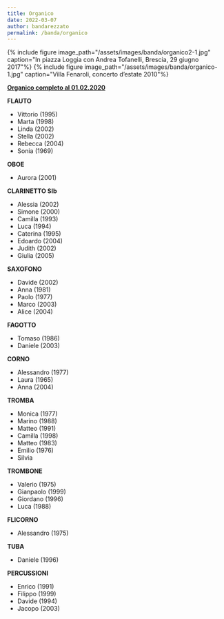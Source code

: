 ```yaml
---
title: Organico
date: 2022-03-07
author: bandarezzato
permalink: /banda/organico
---
```

{% include figure image_path="/assets/images/banda/organico2-1.jpg" caption="In piazza Loggia con Andrea Tofanelli, Brescia, 29 giugno 2017"%}
{% include figure image_path="/assets/images/banda/organico-1.jpg" caption="Villa Fenaroli, concerto d&#8217;estate 2010"%}

<span style="text-decoration: underline;"><strong>Organico completo al 01.02.2020</strong></span>

**FLAUTO**
- Vittorio (1995)
- Marta (1998)
- Linda (2002)
- Stella (2002)
- Rebecca (2004)
- Sonia (1969)

**OBOE**
- Aurora (2001)

**CLARINETTO SIb**
- Alessia (2002)
- Simone (2000)
- Camilla (1993)
- Luca (1994)
- Caterina (1995)
- Edoardo (2004)
- Judith (2002)
- Giulia (2005)

**SAXOFONO**
- Davide (2002)
- Anna (1981)
- Paolo (1977)
- Marco (2003)
- Alice (2004)

**FAGOTTO**
- Tomaso (1986)
- Daniele (2003)

**CORNO**
- Alessandro (1977)
- Laura (1965)
- Anna (2004)

**TROMBA**
- Monica (1977)
- Marino (1988)
- Matteo (1991)
- Camilla (1998)
- Matteo (1983)
- Emilio (1976)
- Silvia 

**TROMBONE**
- Valerio (1975)
- Gianpaolo (1999)
- Giordano (1996)
- Luca (1988)

**FLICORNO**
- Alessandro (1975)

**TUBA**
- Daniele (1996)

**PERCUSSIONI**
- Enrico (1991)
- Filippo (1999)
- Davide (1994)
- Jacopo (2003)